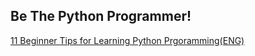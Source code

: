 ## Be The Python Programmer!
[11 Beginner Tips for Learning Python Prgoramming(ENG)](https://realpython.com/python-beginner-tips/)
